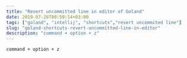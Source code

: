 ```yaml
---
title: "Revert uncommitted line in editor of Goland"
date: 2019-07-26T08:50:14+03:00
tags: ["goland", "intellij", "shortcuts","revert uncommited line"]
slug: "goland-shortcuts-revert-uncommitted-line-in-editor"
description: "command + option + z"
---
```

`command + option + z`

